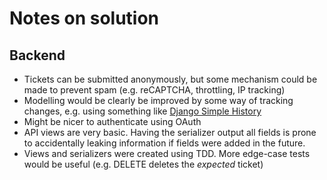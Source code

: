 # Notes on solution
## Backend
* Tickets can be submitted anonymously, but some mechanism could be made to
  prevent spam (e.g. reCAPTCHA, throttling, IP tracking)
* Modelling would be clearly be improved by some way of tracking changes,
  e.g. using something like [Django Simple History](https://github.com/treyhunner/django-simple-history)
* Might be nicer to authenticate using OAuth
* API views are very basic. Having the serializer output all fields is prone
  to accidentally leaking information if fields were added in the future.
* Views and serializers were created using TDD. More edge-case tests would be
  useful (e.g. DELETE deletes the *expected* ticket)
